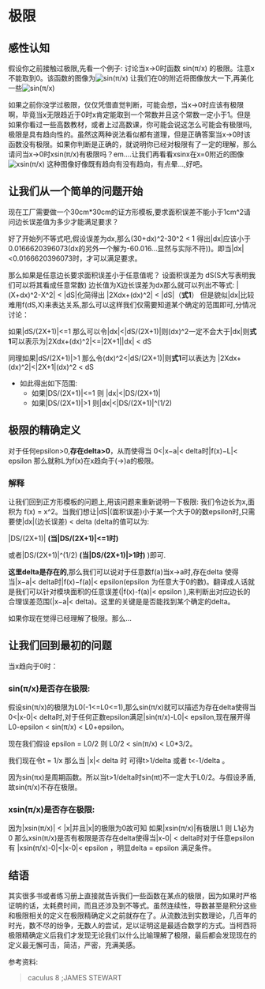 # 极限

## 感性认知

假设你之前接触过极限,先看一个例子:
讨论当x->0时函数 sin(π/x) 的极限。注意x不能取到0。该函数的图像为![sin(π/x)](https://raw.githubusercontent.com/MuLodMan/MathThings/master/rsin(π%3Ax).png)
让我们在0的附近将图像放大一下,再美化一些![sin(π/x)](https://raw.githubusercontent.com/MuLodMan/MathThings/master/sin(π%3Ax)Max.png)

如果之前你没学过极限，仅仅凭借直觉判断，可能会想，当x->0时应该有极限啊，毕竟当x无限趋近于0时x肯定能取到一个常数并且这个常数一定小于1。但是如果你看过一些高数教材，或者上过高数课，你可能会说这怎么可能会有极限吗,极限是具有趋向性的。虽然这两种说法看似都有道理，但是正确答案当x->0时该函数没有极限。如果你判断是正确的，就说明你已经对极限有了一定的理解，那么请问当x->0时xsin(π/x)有极限吗？em....让我们再看看xsinx在x=0附近的图像
![xsin(π/x)](https://raw.githubusercontent.com/MuLodMan/MathThings/master/xsin(π%3Ax).png)
这种图像好像既有趋向有没有趋向，有点晕...,好吧。

## 让我们从一个简单的问题开始

现在工厂需要做一个30cm*30cm的证方形模板,要求面积误差不能小于1cm^2请问边长误差值为多少才能满足要求？

 好了开始列不等式吧,假设误差为dx,那么(30+dx)^2-30^2 < 1 得出|dx|应该小于0.0166620396073(dx的另外一个解为-60.016...显然与实际不符))。即当|dx|<0.0166620396073时，才可以满足要求。

 那么如果是任意边长要求面积误差小于任意值呢？
 设面积误差为 dS(S大写表明我们可以将其看成任意常数) 边长值为X边长误差为dx那么就可以列出不等式:
 |(X+dx)^2-X^2| < |dS|化简得出 |2Xdx+(dx)^2| < |dS|（**式1**） 但是貌似|dx|比较难用f(dS,X)来表达关系,那么可以这样我们仅需要知道某个确定的范围即可,分情况讨论：

 如果|dS/(2X+1)|<=1 那么可以令|dx|<|dS/(2X+1)|则(dx)^2一定不会大于|dx|则**式1**可以表示为|2Xdx+(dx)^2|<=|2X+1||dx| < dS

 同理如果|dS/(2X+1)|>1 那么令(dx)^2<|dS/(2X+1)|则**式1**可以表达为 |2Xdx+(dx)^2|<|2X+1|(dx)^2 < dS


 * 如此得出如下范围:
   * 如果|DS/(2X+1)|<=1 则 |dx|<|DS/(2X+1)| 
   * 如果|DS/(2X+1)|>1 则|dx|<|DS/(2X+1)|^(1/2)

  ## 极限的精确定义

  对于任何epsilon>0,**存在delta>0**，从而使得当 0<|x−a|< delta时|f(x)−L|< epsilon 那么就称L为f(x)在x趋向于(->)a的极限。

  ### 解释

  让我们回到正方形模板的问题上,用该问题来重新说明一下极限:
  我们令边长为x,面积为 f(x) = x^2。当我们想让|dS|(面积误差)小于某一个大于0的数epsilon时,只需要使|dx|(边长误差) < delta (delta的值可以为:

  |DS/(2X+1)|  **(当|DS/(2X+1)|<=1时)**

  或者|DS/(2X+1)|^(1/2)  **(当|DS/(2X+1)|>1时)**
  )即可.
  
  **这里delta是存在的**,那么我们可以说对于任意数f(a)当x->a时,存在delta 使得当|x−a|< delta时|f(x)−f(a)|< epsilon(epsilon 为任意大于0的数)。翻译成人话就是我们可以针对模块面积的任意误差(|f(x)-f(a)|< epsilon ),来判断出对应边长的合理误差范围(|x−a|< delta)。这里的关键是是否能找到某个确定的delta。

  如果你现在觉得已经理解了极限。那么...


  ## 让我们回到最初的问题

  当x趋向于0时：

  ### sin(π/x)是否存在极限:

  假设sin(π/x)的极限为L0(-1<=L0<=1),那么sin(π/x)就可以描述为存在delta使得当0<|x-0|< delta时,对于任何正数epsilon满足|sin(π/x)-L0|< epsilon,现在展开得 L0-epsilon < sin(π/x) < L0+epsilon。

  现在我们假设 epsilon = L0/2 则 L0/2 < sin(π/x) < L0*3/2。

  我们现在令t = 1/x 那么当 |x|< delta 时 可得t>1/delta 或者 t<-1/delta 。
  
  因为sin(πx)是周期函数。所以当t>1/delta时sin(πt)不一定大于L0/2。与假设矛盾,故sin(π/x)不存在极限。

  ### xsin(π/x)是否存在极限:

  因为|xsin(π/x)| < |x|并且|x|的极限为0故可知 如果|xsin(π/x)|有极限L1 则 L1必为0
  那么xsin(π/x)是否有极限是否存在delta使得当|x-0| < delta时对于任意epsilon有 |xsin(π/x)-0|<|x-0|< epsilon ，明显delta = epsilon 
  满足条件。

  ## 结语

  其实很多书或者练习册上直接就告诉我们一些函数在某点的极限，因为如果时严格证明的话，太耗费时间，而且还涉及到不等式。虽然连续性，导数甚至是积分这些和极限相关的定义在极限精确定义之前就存在了。从流数法到实数理论，几百年的时光，数不尽的纷争，无数人的尝试，足以证明这是最适合数学的方式。当柯西将极限精确定义后我们才发现无论我们以什么比喻理解了极限，最后都会发现现在的定义最无懈可击，简洁，严密，充满美感。

  参考资料:

  > caculus 8 ;JAMES STEWART

    
  





